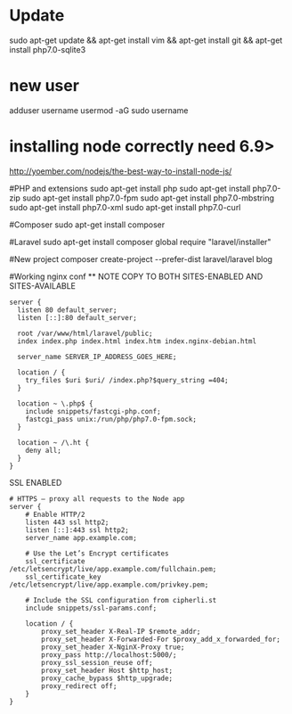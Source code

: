 # Update
  sudo apt-get update && apt-get install vim && apt-get install git && apt-get install php7.0-sqlite3


# new user
  adduser username
  usermod -aG sudo username

# installing node correctly need 6.9>
http://yoember.com/nodejs/the-best-way-to-install-node-js/


#PHP and extensions
  sudo apt-get install php
  sudo apt-get install php7.0-zip
  sudo apt-get install php7.0-fpm 
  sudo apt-get install php7.0-mbstring
  sudo apt-get install php7.0-xml 
  sudo apt-get install php7.0-curl
  
#Composer
  sudo apt-get install composer
  
#Laravel
  sudo apt-get install
  composer global require "laravel/installer"
  
#New project
  composer create-project --prefer-dist laravel/laravel blog
  
#Working nginx conf
** NOTE COPY TO BOTH SITES-ENABLED AND SITES-AVAILABLE
  
    server {
      listen 80 default_server;
      listen [::]:80 default_server;

      root /var/www/html/laravel/public;
      index index.php index.html index.htm index.nginx-debian.html

      server_name SERVER_IP_ADDRESS_GOES_HERE;

      location / {
        try_files $uri $uri/ /index.php?$query_string =404;
      }    

      location ~ \.php$ {
        include snippets/fastcgi-php.conf;
        fastcgi_pass unix:/run/php/php7.0-fpm.sock;
      }

      location ~ /\.ht {
        deny all;
      }
    }






  



SSL ENABLED


    # HTTPS — proxy all requests to the Node app
    server {
        # Enable HTTP/2
        listen 443 ssl http2;
        listen [::]:443 ssl http2;
        server_name app.example.com;

        # Use the Let’s Encrypt certificates
        ssl_certificate /etc/letsencrypt/live/app.example.com/fullchain.pem;
        ssl_certificate_key /etc/letsencrypt/live/app.example.com/privkey.pem;

        # Include the SSL configuration from cipherli.st
        include snippets/ssl-params.conf;

        location / {
            proxy_set_header X-Real-IP $remote_addr;
            proxy_set_header X-Forwarded-For $proxy_add_x_forwarded_for;
            proxy_set_header X-NginX-Proxy true;
            proxy_pass http://localhost:5000/;
            proxy_ssl_session_reuse off;
            proxy_set_header Host $http_host;
            proxy_cache_bypass $http_upgrade;
            proxy_redirect off;
        }
    }
    
    
    
    

